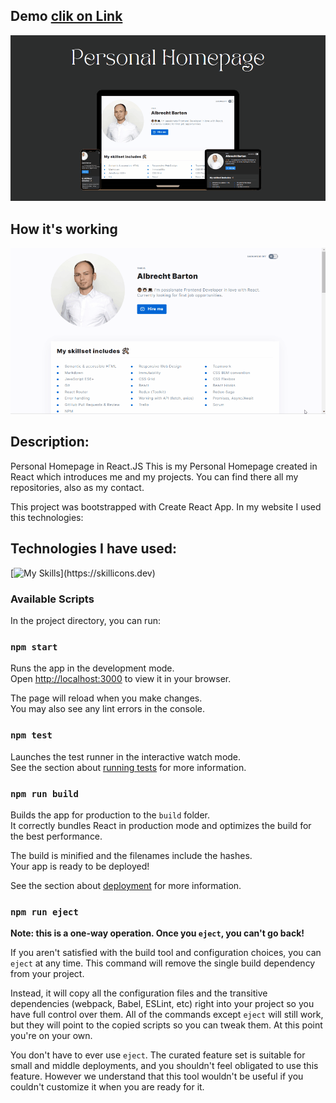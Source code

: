 ## Demo [clik on Link](https://albrecht-albi.github.io/Personal-homepage/)
![Personal-homepage image](https://github.com/Albrecht-Albi/Personal-homepage/blob/main/public/imageApplication.png)

## How it's working

![Personal Homepage gif](https://github.com/Albrecht-Albi/Personal-homepage/blob/main/public/recording.gif)

## Description:
Personal Homepage in React.JS
This is my Personal Homepage created in React which introduces me and my projects. 
You can find there all my repositories, also as my contact. 

This project was bootstrapped with Create React App.
In my website I used this technologies:

## Technologies I have used:

[![My Skills](https://skillicons.dev/icons?i=js,html,css,react,redux,styledcomponents,git,)](https://skillicons.dev)

### Available Scripts

In the project directory, you can run:


### `npm start`

Runs the app in the development mode.\
Open [http://localhost:3000](http://localhost:3000) to view it in your browser.

The page will reload when you make changes.\
You may also see any lint errors in the console.

### `npm test`

Launches the test runner in the interactive watch mode.\
See the section about [running tests](https://facebook.github.io/create-react-app/docs/running-tests) for more information.

### `npm run build`

Builds the app for production to the `build` folder.\
It correctly bundles React in production mode and optimizes the build for the best performance.

The build is minified and the filenames include the hashes.\
Your app is ready to be deployed!

See the section about [deployment](https://facebook.github.io/create-react-app/docs/deployment) for more information.

### `npm run eject`

**Note: this is a one-way operation. Once you `eject`, you can't go back!**

If you aren't satisfied with the build tool and configuration choices, you can `eject` at any time. This command will remove the single build dependency from your project.

Instead, it will copy all the configuration files and the transitive dependencies (webpack, Babel, ESLint, etc) right into your project so you have full control over them. All of the commands except `eject` will still work, but they will point to the copied scripts so you can tweak them. At this point you're on your own.

You don't have to ever use `eject`. The curated feature set is suitable for small and middle deployments, and you shouldn't feel obligated to use this feature. However we understand that this tool wouldn't be useful if you couldn't customize it when you are ready for it.
